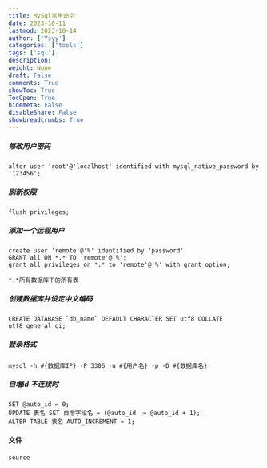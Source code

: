 ```yaml
---
title: MySql常用命令
date: 2023-10-11
lastmod: 2023-10-14
author: ['Ysyy']
categories: ['tools']
tags: ['sql']
description: 
weight: None
draft: False
comments: True
showToc: True
TocOpen: True
hidemeta: False
disableShare: False
showbreadcrumbs: True
---
```

##### 修改用户密码

```
alter user 'root'@'localhost' identified with mysql_native_password by '123456';
```

##### 刷新权限

```
flush privileges;
```

##### 添加一个远程用户

```
create user 'remote'@'%' identified by 'password'
GRANT all ON *.* TO 'remote'@'%';
grant all privileges on *.* to 'remote'@'%' with grant option;

*.*所有数据库下的所有表
```

##### 创建数据库并设定中文编码

```
CREATE DATABASE `db_name` DEFAULT CHARACTER SET utf8 COLLATE utf8_general_ci;
```

##### 登录格式

```
mysql -h #{数据库IP} -P 3306 -u #{用户名} -p -D #{数据库名}
```

##### 自增id 不连续时

```
SET @auto_id = 0;
UPDATE 表名 SET 自增字段名 = (@auto_id := @auto_id + 1);
ALTER TABLE 表名 AUTO_INCREMENT = 1;

```

#### 文件

```
source
```